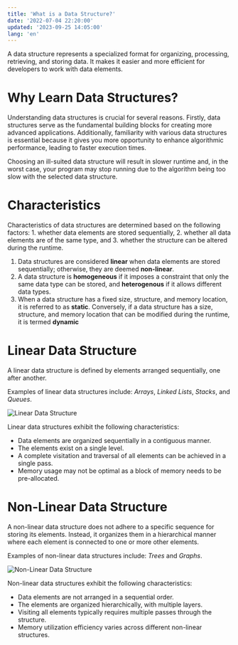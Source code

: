 ```yaml
---
title: 'What is a Data Structure?'
date: '2022-07-04 22:20:00'
updated: '2023-09-25 14:05:00'
lang: 'en'
---
```


A data structure represents a specialized format for organizing, processing, retrieving, and storing data. It makes it easier and more efficient for developers to work with data elements.

# Why Learn Data Structures?

Understanding data structures is crucial for several reasons. Firstly, data structures serve as the fundamental building blocks for creating more advanced applications. Additionally, familiarity with various data structures is essential because it gives you more opportunity to enhance algorithmic performance, leading to faster execution times.

Choosing an ill-suited data structure will result in slower runtime and, in the worst case, your program may stop running due to the algorithm being too slow with the selected data structure.

# Characteristics

Characteristics of data structures are determined based on the following factors: 1. whether data elements are stored sequentially, 2. whether all data elements are of the same type, and 3. whether the structure can be altered during the runtime.

1. Data structures are considered **linear** when data elements are stored sequentially; otherwise, they are deemed **non-linear**.
2. A data structure is **homogeneous** if it imposes a constraint that only the same data type can be stored, and **heterogenous** if it allows different data types.
3. When a data structure has a fixed size, structure, and memory location, it is referred to as **static**. Conversely, if a data structure has a size, structure, and memory location that can be modified during the runtime, it is termed **dynamic**

# Linear Data Structure

A linear data structure is defined by elements arranged sequentially, one after another.

Examples of linear data structures include: _Arrays_, _Linked Lists_, _Stacks_, and _Queues_.

![Linear Data Structure](/images/linear-data-structure.gif)

Linear data structures exhibit the following characteristics:

- Data elements are organized sequentially in a contiguous manner.
- The elements exist on a single level.
- A complete visitation and traversal of all elements can be achieved in a single pass.
- Memory usage may not be optimal as a block of memory needs to be pre-allocated.

# Non-Linear Data Structure

A non-linear data structure does not adhere to a specific sequence for storing its elements. Instead, it organizes them in a hierarchical manner where each element is connected to one or more other elements.

Examples of non-linear data structures include: _Trees_ and _Graphs_.

![Non-Linear Data Structure](/images/nonlinear-data-structure.gif)

Non-linear data structures exhibit the following characteristics:

- Data elements are not arranged in a sequential order.
- The elements are organized hierarchically, with multiple layers.
- Visiting all elements typically requires multiple passes through the structure.
- Memory utilization efficiency varies across different non-linear structures.
